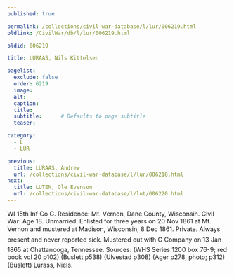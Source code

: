 ```yaml
---
published: true

permalink: /collections/civil-war-database/l/lur/006219.html
oldlink: /CivilWar/db/l/lur/006219.html

oldid: 006219

title: LURAAS, Nils Kittelsen

pagelist:
  exclude: false
  order: 6219
  image: 
  alt:
  caption:
  title:
  subtitle:      # Defaults to page subtitle
  teaser:

category: 
  - L 
  - LUR

previous:
  title: LURAAS, Andrew
  url: /collections/civil-war-database/l/lur/006218.html  
next:
  title: LUTEN, Ole Evenson
  url: /collections/civil-war-database/l/lut/006220.html   
---
```

WI 15th Inf Co G. Residence: Mt. Vernon, Dane County, Wisconsin. Civil War: Age 18. Unmarried. Enlisted for three years on 20 Nov 1861 at Mt. Vernon and mustered at Madison, Wisconsin, 8 Dec 1861. Private. &#147;Always present and never reported sick.&#148; Mustered out with G Company on 13 Jan 1865 at Chattanooga, Tennessee. Sources: (WHS Series 1200 box 76-9; red book vol 20 p102) (Buslett p538) (Ulvestad p308) (Ager p278, photo; p312) (Buslett) &#147;Lurass, Niels&#148;.